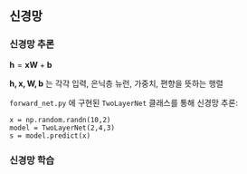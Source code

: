 ## 신경망 

### 신경망 추론

$\mathbf{h} = \mathbf{xW} + \mathbf{b}$

$\mathbf{h,x,W,b}$ 는 각각 입력, 은닉층 뉴런, 가중치, 편향을 뜻하는 행렬

`forward_net.py` 에 구현된 `TwoLayerNet` 클래스를 통해 신경망 추론:

```{.python}
x = np.random.randn(10,2)
model = TwoLayerNet(2,4,3)
s = model.predict(x)
```



### 신경망 학습

